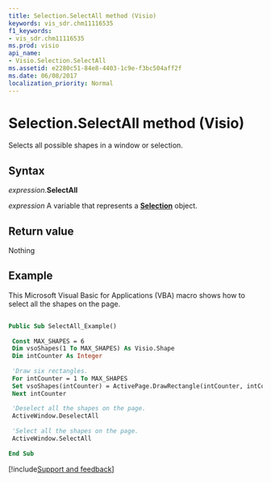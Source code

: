 ```yaml
---
title: Selection.SelectAll method (Visio)
keywords: vis_sdr.chm11116535
f1_keywords:
- vis_sdr.chm11116535
ms.prod: visio
api_name:
- Visio.Selection.SelectAll
ms.assetid: e2280c51-84e8-4403-1c9e-f3bc504aff2f
ms.date: 06/08/2017
localization_priority: Normal
---
```



# Selection.SelectAll method (Visio)

Selects all possible shapes in a window or selection.


## Syntax

_expression_.**SelectAll**

_expression_ A variable that represents a **[Selection](Visio.Selection.md)** object.


## Return value

Nothing


## Example

This Microsoft Visual Basic for Applications (VBA) macro shows how to select all the shapes on the page.


```vb
 
Public Sub SelectAll_Example() 
 
 Const MAX_SHAPES = 6 
 Dim vsoShapes(1 To MAX_SHAPES) As Visio.Shape 
 Dim intCounter As Integer 
 
 'Draw six rectangles. 
 For intCounter = 1 To MAX_SHAPES 
 Set vsoShapes(intCounter) = ActivePage.DrawRectangle(intCounter, intCounter + 1, intCounter + 1, intCounter) 
 Next intCounter 
 
 'Deselect all the shapes on the page. 
 ActiveWindow.DeselectAll 
 
 'Select all the shapes on the page. 
 ActiveWindow.SelectAll 
 
End Sub
```

[!include[Support and feedback](~/includes/feedback-boilerplate.md)]
